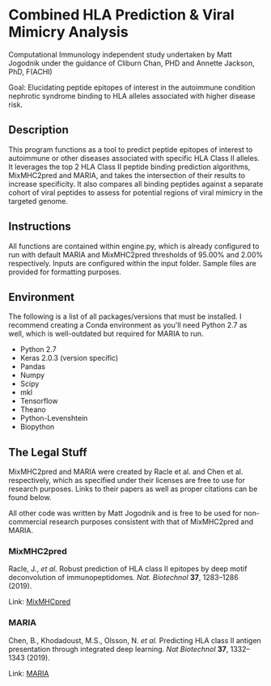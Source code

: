 # Combined HLA Prediction & Viral Mimicry Analysis
Computational Immunology independent study undertaken by Matt Jogodnik under the guidance of Cliburn Chan, PHD and Annette Jackson, PhD, F(ACHI)

Goal: Elucidating peptide epitopes of interest in the autoimmune condition nephrotic syndrome binding to HLA alleles associated with higher disease risk.

## Description
This program functions as a tool to predict peptide epitopes of interest to autoimmune or other diseases associated with specific HLA Class II alleles. It leverages the top 2 HLA Class II peptide binding prediction algorithms, MixMHC2pred and MARIA, and takes the intersection of their results to increase specificity. It also compares all binding peptides against a separate cohort of viral peptides to assess for potential regions of viral mimicry in the targeted genome.

## Instructions
All functions are contained within engine.py, which is already configured to run with default MARIA and MixMHC2pred thresholds of 95.00% and 2.00% respectively. Inputs are configured within the input folder. Sample files are provided for formatting purposes.

## Environment
The following is a list of all packages/versions that must be installed. I recommend creating a Conda environment as you'll need Python 2.7 as well, which is well-outdated but required for MARIA to run.

- Python 2.7
- Keras 2.0.3 (version specific)
- Pandas
- Numpy
- Scipy
- mkl
- Tensorflow
- Theano
- Python-Levenshtein
- Biopython

## The Legal Stuff
MixMHC2pred and MARIA were created by Racle et al. and Chen et al. respectively, which as specified under their licenses are free to use for research purposes. Links to their papers as well as proper citations can be found below.

All other code was written by Matt Jogodnik and is free to be used for non-commercial research purposes consistent with that of MixMHC2pred and MARIA.

### MixMHC2pred

Racle, J., *et al.* Robust prediction of HLA class II epitopes by deep motif deconvolution of immunopeptidomes. *Nat. Biotechnol* **37**, 1283–1286 (2019).

Link: [MixMHCpred](https://www.nature.com/articles/s41587-019-0289-6)

### MARIA

Chen, B., Khodadoust, M.S., Olsson, N. *et al.* Predicting HLA class II antigen presentation through integrated deep learning. *Nat Biotechnol* **37**, 1332–1343 (2019).

Link: [MARIA](https://www.nature.com/articles/s41587-019-0280-2)